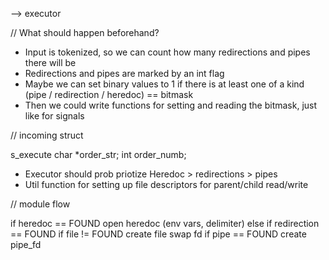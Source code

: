-->				executor

//  What should happen beforehand?

-   Input is tokenized, so we can count how many redirections and pipes there
    will be
-   Redirections and pipes are marked by an int flag
-   Maybe we can set binary values to 1 if there is at least one of a kind
    (pipe / redirection / heredoc) == bitmask
-   Then we could write functions for setting and reading the bitmask,
    just like for signals

//  incoming struct

s_execute
    char    *order_str;
    int order_numb;

-   Executor should prob priotize Heredoc > redirections > pipes
-   Util function for setting up file descriptors for parent/child read/write


//  module flow

if heredoc == FOUND
    open heredoc (env vars, delimiter)
else
    if redirection == FOUND
        if file != FOUND
            create file
        swap fd
    if pipe == FOUND
        create pipe_fd 
